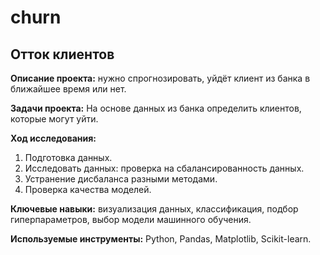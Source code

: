 # churn

## Отток  клиентов

**Описание проекта:**  нужно спрогнозировать, уйдёт клиент из банка в ближайшее время или нет. 

**Задачи проекта:** На основе данных из банка определить клиентов, которые могут уйти.

**Ход исследования:**
 1. Подготовка данных.
 2. Исследовать данных: проверка на сбалансированность данных.
 3. Устранение дисбаланса разными методами.
 4. Проверка качества моделей.

**Ключевые навыки:** визуализация данных, классификация, подбор гиперпараметров, выбор модели машинного обучения.


**Используемые инструменты:** Python, Pandas, Matplotlib, Scikit-learn.


